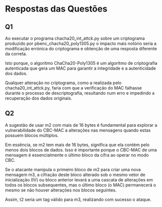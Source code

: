 # Respostas das Questões

## Q1

Ao executar o programa chacha20_int_attck.py sobre um criptograma produzido por pbenc_chacha20_poly1305.py o impacto mais notório seria a modificação errónica do criptograma e obtenção de uma resposta diferente da correta.

Isto porque, o algoritmo ChaCha20-Poly1305 é um algoritmo de criptografia autenticada que gera um MAC para garantir a integridade e a autenticidade dos dados. 

Qualquer alteração no criptograma, como a realizada pelo chacha20_int_attck.py, faria com que a verificação do MAC falhasse durante o processo de descriptografia, resultando num erro e impedindo a recuperação dos dados originais.

## Q2

A sugestão de usar m2 com mais de 16 bytes é fundamental para explorar a vulnerabilidade do CBC-MAC a alterações nas mensagens quando estas possuem blocos múltiplos.

Em essência, se m2 tem mais de 16 bytes, significa que ela contém pelo menos dois blocos de dados. Isso é importante porque o CBC-MAC de uma mensagem é essencialmente o último bloco da cifra ao operar no modo CBC.

Se o atacante manipula o primeiro bloco de m2 para criar uma nova mensagem m3, a cifração deste bloco alterado sob o mesmo vetor de inicialização (IV) ou bloco anterior levará a uma cascata de alterações em todos os blocos subsequentes, mas o último bloco (o MAC) permanecerá o mesmo se não houver alterações nos blocos seguintes.

Assim, t2 seria um tag válido para m3, realizando com sucesso o ataque.
